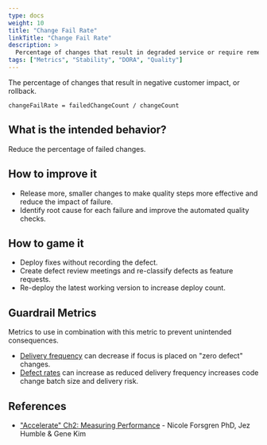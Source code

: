 ```yaml
---
type: docs
weight: 10
title: "Change Fail Rate"
linkTitle: "Change Fail Rate"
description: >
  Percentage of changes that result in degraded service or require remediation - a key DORA stability metric
tags: ["Metrics", "Stability", "DORA", "Quality"]
---
```


The percentage of changes that result in negative customer impact, or rollback.

`changeFailRate = failedChangeCount / changeCount`

## What is the intended behavior?

Reduce the percentage of failed changes.

## How to improve it

- Release more, smaller changes to make quality steps more effective and reduce the impact of failure.
- Identify root cause for each failure and improve the automated quality checks.

## How to game it

- Deploy fixes without recording the defect.
- Create defect review meetings and re-classify defects as feature requests.
- Re-deploy the latest working version to increase deploy count.

## Guardrail Metrics

Metrics to use in combination with this metric to prevent unintended consequences.

- [Delivery frequency](/docs/metrics/release-frequency) can decrease if focus is placed on "zero defect" changes.
- [Defect rates](/docs/metrics/defect-rate) can increase as reduced delivery frequency increases code change batch size and delivery risk.

## References

- ["Accelerate" Ch2: Measuring
  Performance](https://learning.oreilly.com/library/view/accelerate/9781457191435/13-ch2.xhtml) - Nicole Forsgren PhD, Jez Humble & Gene Kim
